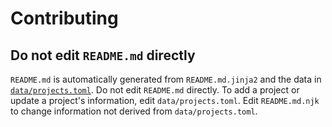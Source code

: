 # Contributing

## Do not edit `README.md` directly

`README.md` is automatically generated from `README.md.jinja2` and the data in [`data/projects.toml`](data/projects.toml). Do not edit `README.md` directly. To add a project or update a project's information, edit `data/projects.toml`. Edit `README.md.njk` to change information not derived from `data/projects.toml`.
